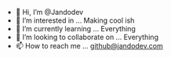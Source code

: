 - 👋 Hi, I’m @Jandodev
- 👀 I’m interested in ... Making cool ish
- 🌱 I’m currently learning ... Everything
- 💞️ I’m looking to collaborate on ... Everything
- 📫 How to reach me ... github@jandodev.com  

<!---
Jandodev/Jandodev is a ✨ special ✨ repository because its `README.md` (this file) appears on your GitHub profile.
You can click the Preview link to take a look at your changes.
--->
